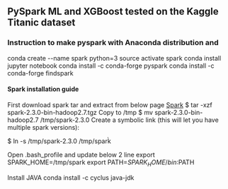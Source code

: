 ## PySpark ML and XGBoost tested on the Kaggle Titanic dataset

### Instruction to make pyspark with Anaconda distribution and 
conda create --name spark python=3
source activate spark
conda install jupyter notebook 
conda install -c conda-forge pyspark 
conda install -c conda-forge findspark 

#### Spark installation guide

First download spark tar and extract from below page
[Spark](https://www.apache.org/dyn/closer.lua/spark/spark-2.3.2/spark-2.3.2-bin-hadoop2.7.tgz)
$ tar -xzf spark-2.3.0-bin-hadoop2.7.tgz
Copy to /tmp
$ mv spark-2.3.0-bin-hadoop2.7 /tmp/spark-2.3.0
Create a symbolic link (this will let you have multiple spark versions):

$ ln -s /tmp/spark-2.3.0 /tmp/spark̀

Open .bash_profile and update below 2 line
export SPARK_HOME=/tmp/spark
export PATH=$SPARK_HOME/bin:$PATH

Install JAVA
conda install -c cyclus java-jdk
